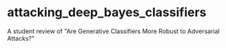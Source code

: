 # attacking_deep_bayes_classifiers
A student review of  "Are Generative Classifiers More Robust to Adversarial Attacks?"

